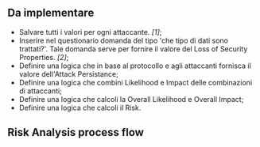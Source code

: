 
## Da implementare
* Salvare tutti i valori per ogni attaccante. *[1]*;
* Inserire nel questionario domanda del tipo 'che tipo di dati sono trattati?'. Tale domanda serve per fornire il valore del Loss of Security Properties. *[2]*;
* Definire una logica che in base al protocollo e agli attaccanti fornisca il valore dell'Attack Persistance;
* Definire una logica che combini Likelihood e Impact delle combinazioni di attaccanti;
* Definire una logica che calcoli la Overall Likelihood e Overall Impact;
* Definire una logica che calcoli il Risk.

## Risk Analysis process flow



<!--stackedit_data:
eyJoaXN0b3J5IjpbLTE0MzEyNzY4MDAsLTQwNDYyODQ0NF19
-->